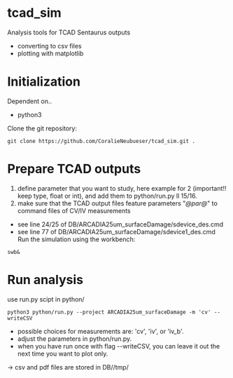 tcad_sim
============

Analysis tools for TCAD Sentaurus outputs
- converting to csv files
- plotting with matplotlib

# Initialization
Dependent on..
- python3

Clone the git repository:
~~~
git clone https://github.com/CoralieNeubueser/tcad_sim.git .
~~~

# Prepare TCAD outputs
1. define parameter that you want to study, here example for 2 (important!! keep type, float or int), and add them to python/run.py ll 15/16.
2. make sure that the TCAD output files feature parameters "_@par@_" to command files of CV/IV measurements
- see line 24/25 of DB/ARCADIA25um_surfaceDamage/sdevice_des.cmd
- see line 77 of DB/ARCADIA25um_surfaceDamage/sdevice1_des.cmd
Run the simulation using the workbench: 
~~~
swb&
~~~

# Run analysis
use run.py scipt in python/

~~~
python3 python/run.py --project ARCADIA25um_surfaceDamage -m 'cv' --writeCSV
~~~

- possible choices for measurements are: 'cv', 'iv', or 'iv_b'.
- adjust the parameters in python/run.py.
- when you have run once with flag --writeCSV, you can leave it out the next time you want to plot only.

-> csv and pdf files are stored in DB/<project>/tmp/
